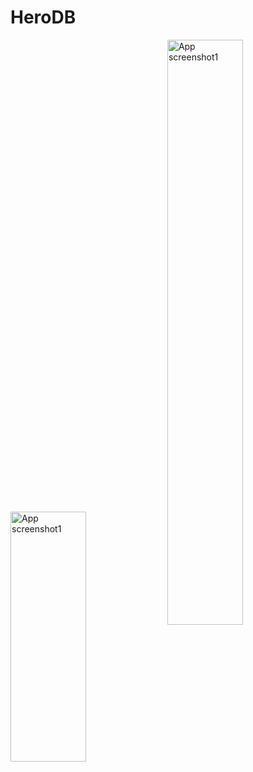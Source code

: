 # HeroDB

<div>
  <img align="center" src="https://user-images.githubusercontent.com/61395660/219904302-1b2995fd-4ca4-4b7b-91a4-03c77cb404fa.png" alt="App screenshot1" width="49%" height="400"/>
  <img align="center" src="https://user-images.githubusercontent.com/61395660/219904310-5099f587-8b39-4e69-bb8b-720cfbc415e1.png" alt="App screenshot1"  width="49% height="600"/>
</div>
